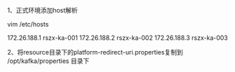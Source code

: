 1、正式环境添加host解析

vim /etc/hosts

172.26.188.1 rszx-ka-001
172.26.188.2 rszx-ka-002
172.26.188.3 rszx-ka-003

2、将resource目录下的platform-redirect-uri.properties复制到
/opt/kafka/properties 目录下